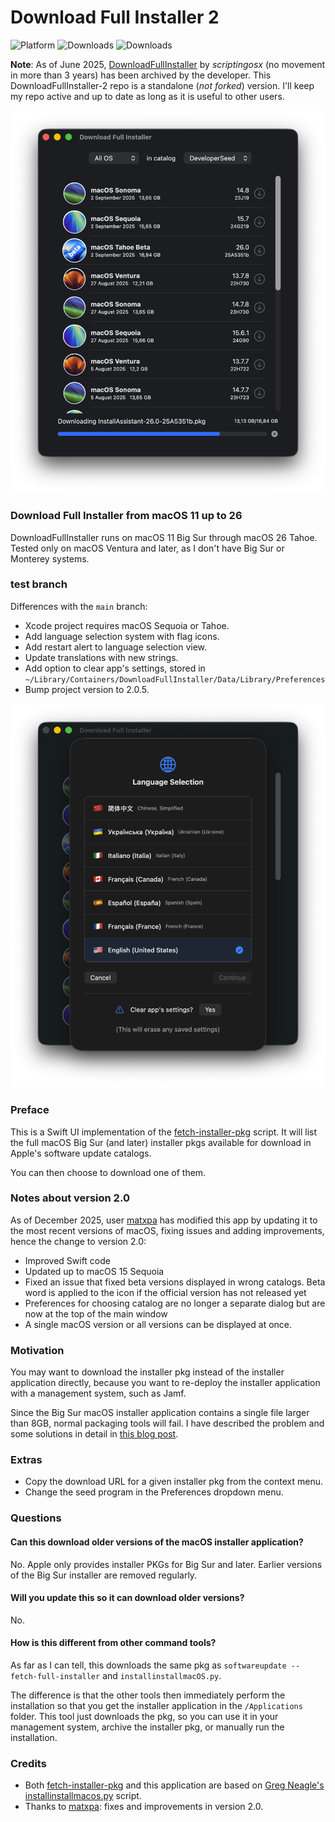 # Download Full Installer 2

![Platform](https://img.shields.io/badge/macOS-11+-orange.svg)
![Downloads](https://img.shields.io/github/downloads/perez987/DownloadFullInstaller-2/total?label=Downloads&color=00cd00)
![Downloads](https://img.shields.io/github/downloads/perez987/DownloadFullInstaller-2/latest/total?label=Latest&color=00cd00)
<!--
![Xcode](https://img.shields.io/badge/Xcode-15-orange.svg)
![Swift](https://img.shields.io/badge/Swift-5.5-orange.svg)
![Downloads](https://img.shields.io/github/downloads/perez987/DownloadFullInstaller-2/2.0.3-71/total?label=v2.0.3-71&color=00cd00)
![Downloads](https://img.shields.io/github/downloads/perez987/DownloadFullInstaller-2/total?label=Downloads&color=00cd00)
<!-- ![Swift](https://img.shields.io/badge/Swift-5.5-orange.svg)
![Downloads](https://img.shields.io/github/downloads/perez987/DownloadFullInstaller-2/total?label=Downloads&color=00cd00) 
[![Ask DeepWiki](https://deepwiki.com/badge.svg)](https://deepwiki.com/perez987/DownloadFullInstaller-2)
![Downloads](https://img.shields.io/badge/Downloads-43-00cd00) -->

**Note**: As of June 2025, [DownloadFullInstaller](https://github.com/scriptingosx/DownloadFullInstaller) by <em>scriptingosx</em> (no movement in more than 3 years) has been archived by the developer. This DownloadFullInstaller-2 repo is a standalone (<em>not forked</em>) version. I'll keep my repo active and up to date as long as it is useful to other users.

<img src="Images/DownloadFullInstaller.png" width="624px">

### Download Full Installer from macOS 11 up to 26 

DownloadFullInstaller runs on macOS 11 Big Sur through macOS 26 Tahoe. Tested only on macOS Ventura and later, as I don't have Big Sur or Monterey systems.

### test branch

Differences with the `main` branch:

- Xcode project requires macOS Sequoia or Tahoe.
- Add language selection system with flag icons.
- Add restart alert to language selection view.
- Update translations with new strings.
- Add option to clear app's settings, stored in `~/Library/Containers/DownloadFullInstaller/Data/Library/Preferences`
- Bump project version to 2.0.5.

<img src="Images/DownloadFullInstaller-test2.png" width="624px">

### Preface

This is a Swift UI implementation of the [fetch-installer-pkg](https://github.com/scriptingosx/fetch-installer-pkg) script. It will list the full macOS Big Sur (and later) installer pkgs available for download in Apple's software update catalogs.

You can then choose to download one of them.

### Notes about version 2.0

As of December 2025, user [matxpa](https://github.com/matxpa) has modified this app by updating it to the most recent versions of macOS, fixing issues and adding improvements, hence the change to version 2.0:

* Improved Swift code
* Updated up to macOS 15 Sequoia
* Fixed an issue that fixed beta versions displayed in wrong catalogs. Beta word is applied to the icon if the official version has not released yet
* Preferences for choosing catalog are no longer a separate dialog but are now at the top of the main window
* A single macOS version or all versions can be displayed at once.

### Motivation

You may want to download the installer pkg instead of the installer application directly, because you want to re-deploy the installer application with a management system, such as Jamf. 

Since the Big Sur macOS installer application contains a single file larger than 8GB, normal packaging tools will fail. I have described the problem and some solutions in detail in [this blog post](https://scriptingosx.com/2020/11/deploying-the-big-sur-installer-application/).

### Extras

- Copy the download URL for a given installer pkg from the context menu.
- Change the seed program in the Preferences dropdown menu.

### Questions

#### Can this download older versions of the macOS installer application?

No. Apple only provides installer PKGs for Big Sur and later. Earlier versions of the Big Sur installer are removed regularly.

#### Will you update this so it can download older versions?

No.

#### How is this different from other command tools?

As far as I can tell, this downloads the same pkg as `softwareupdate --fetch-full-installer` and `installinstallmacOS.py`.

The difference is that the other tools then immediately perform the installation so that you get the installer application in the `/Applications` folder. This tool just downloads the pkg, so you can use it in your management system, archive the installer pkg, or manually run the installation.

<!-- Commented as obsolete
#### Skip sleep while downloading the installer

> **Note**: In August 2025, this has been superseded by Swift code integrated into the app.

Download Full Installer does not prevent the system from going to sleep while an installer is being downloaded. You can prevent this with the `caffeinate` command:

- open Terminal
- type `top | grep "Download"`
- stop `top` with Ctrl + C
- the output shows at the beginning of each line the PID of Download Full Installer
- type `caffeinate -w PID`(where PID is a number)
- sleep is blocked until Download Full Installer is closed.

``` bash
/Users/yo > top | grep "Download"
2233  Download Full In (more text...)
#stop with Ctrl + C
/Users/yo > caffeinate -w 2233
```
-->

### Credits

- Both [fetch-installer-pkg](https://github.com/scriptingosx/fetch-installer-pkg) and this application are based on [Greg Neagle's installinstallmacos.py](https://github.com/munki/macadmin-scripts/blob/main/installinstallmacos.py) script.
- Thanks to [matxpa](https://github.com/matxpa): fixes and improvements in version 2.0.
